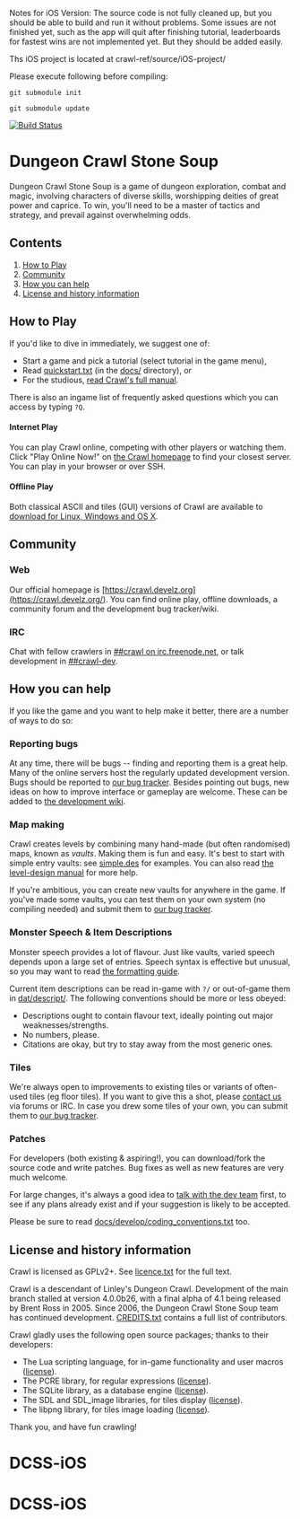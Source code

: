 Notes for iOS Version:
The source code is not fully cleaned up, but you should be able to build and run it without problems.
Some issues are not finished yet, such as the app will quit after finishing tutorial, leaderboards for fastest wins are not implemented yet. But they should be added easily.

Ths iOS project is located at crawl-ref/source/iOS-project/ 

Please execute following before compiling:

    git submodule init

    git submodule update


[![Build Status](https://travis-ci.org/crawl/crawl.svg?branch=master)](https://travis-ci.org/crawl/crawl)

# Dungeon Crawl Stone Soup

Dungeon Crawl Stone Soup is a game of dungeon exploration, combat and magic, involving characters of diverse skills, worshipping deities of great power and caprice. To win, you'll need to be a master of tactics and strategy, and prevail against overwhelming odds.

## Contents

1. [How to Play](#how-to-play)
3. [Community](#community)
5. [How you can help](#how-you-can-help)
4. [License and history information](#license-and-history-information)

## How to Play

If you'd like to dive in immediately, we suggest one of:

* Start a game and pick a tutorial (select tutorial in the game menu),
* Read [quickstart.txt](crawl-ref/docs/quickstart.txt) (in the [docs/](crawl-ref/docs/) directory), or
* For the studious, [read Crawl's full manual](crawl-ref/docs/crawl_manual.reST).

There is also an ingame list of frequently asked questions which you can access by typing
`?Q`.

#### Internet Play

You can play Crawl online, competing with other players or watching them. Click "Play Online Now!" on [the Crawl homepage](https://crawl.develz.org/) to find your closest server. You can play in your browser or over SSH.

#### Offline Play

Both classical ASCII and tiles (GUI) versions of Crawl are available to [download for Linux, Windows and OS X](https://crawl.develz.org/download.htm).

## Community

### Web
Our official homepage is [https://crawl.develz.org](https://crawl.develz.org/). You can find online play, offline downloads, a community forum and the development bug tracker/wiki.

### IRC
Chat with fellow crawlers in [##crawl on irc.freenode.net](https://webchat.freenode.net/?channels=##crawl), or talk development in [##crawl-dev](https://webchat.freenode.net/?channels=##crawl-dev).

## How you can help

If you like the game and you want to help make it better, there are a number
of ways to do so:

### Reporting bugs

At any time, there will be bugs -- finding and reporting them is a great help.
Many of the online servers host the regularly updated development version. Bugs
should be reported to [our bug tracker](https://crawl.develz.org/mantis/). Besides pointing out bugs, new ideas on how to improve interface or gameplay are welcome. These can be added to [the development wiki](https://crawl.develz.org/wiki/).

### Map making
Crawl creates levels by combining many hand-made (but often randomised) maps, known as *vaults*. Making them is fun and
easy. It's best to start with simple entry vaults: see [simple.des](crawl-ref/source/dat/des/arrival/simple.des) for examples. You can also read [the level-design manual](crawl-ref/docs/develop/levels/introduction.txt) for more help.

If you're ambitious, you can create new vaults for anywhere in the game. If you've
made some vaults, you can test them on your own system (no compiling needed) and
submit them to [our bug tracker](https://crawl.develz.org/mantis/).

### Monster Speech & Item Descriptions
Monster speech provides a lot of flavour. Just like vaults, varied speech depends
upon a large set of entries. Speech syntax is effective but unusual, so you may want to read [the formatting guide](crawl-ref/docs/monster_speech.txt).

Current item descriptions can be read in-game with `?/` or out-of-game
them in [dat/descript/](crawl-ref/source/dat/descript/). The following conventions should be more or less obeyed:
* Descriptions ought to contain flavour text, ideally pointing out major weaknesses/strengths.
* No numbers, please.
* Citations are okay, but try to stay away from the most generic ones.

### Tiles
We're always open to improvements to existing tiles or variants of often-used tiles (eg floor tiles). If you want to give this a shot, please [contact us](#community) via forums or IRC. In case you drew some tiles of your own, you can submit them to [our bug tracker](https://crawl.develz.org/mantis/).

### Patches
For developers (both existing & aspiring!), you can download/fork the source code and write patches. Bug fixes as well as new features are very much welcome.

For large changes, it's always a good idea to [talk with the dev team](#community) first, to see if any plans already exist and if your suggestion is likely to be accepted.

Please be sure to read [docs/develop/coding_conventions.txt](crawl-ref/docs/develop/coding_conventions.txt) too.

## License and history information

Crawl is licensed as GPLv2+. See [licence.txt](crawl-ref/licence.txt) for the full text.

Crawl is a descendant of Linley's Dungeon Crawl. Development of the main branch stalled at version 4.0.0b26, with a final alpha of 4.1 being released by Brent Ross in 2005. Since 2006, the Dungeon Crawl Stone Soup team has continued development. [CREDITS.txt](crawl-ref/CREDITS.txt) contains a full list of contributors.

Crawl gladly uses the following open source packages; thanks to their developers:

* The Lua scripting language, for in-game functionality and user macros ([license](crawl-ref/docs/license/lualicense.txt)).
* The PCRE library, for regular expressions ([license](crawl-ref/docs/license/pcre_license.txt)).
* The SQLite library, as a database engine ([license](https://www.sqlite.org/copyright.html)).
* The SDL and SDL_image libraries, for tiles display ([license](crawl-ref/docs/license/lgpl.txt)).
* The libpng library, for tiles image loading ([license](crawl-ref/docs/license/libpng-LICENSE.txt)).

Thank you, and have fun crawling!
# DCSS-iOS
# DCSS-iOS
